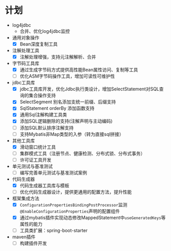 # 计划


- log4jdbc
  - 合并、优化log4jdbc监控
- 通用对象操作
  - [x] Bean深度复制工具
- 注解处理工具
  - [x] 注解处理增强，支持元注解解析、合并
- 字节码工具库
  - [x] 通过生成字节码方式提供高性能Bean属性访问、复制等工具
  - [ ] 优化ASM字节码操作工具，增加可读性可维护性
- jdbc工具库
  - [x] jdbc工具库开发，优化Jdbc执行类设计，增加SelectStatement对SQL查询的集合操作支持
  - [x] SelectSegment 别名添加支统一前缀、后缀支持
  - [x] SqlStatement orderBy 添加函数支持
  - [x] 通用Sql注解构建工具类
  - [x] 添加SQL逻辑删除的支持(注解声明与主动编码)
  - [ ] 添加SQL默认排序注解支持
  - [ ] 支持Mybatis非Map类型的入参（转为直接sql拼接）
- 其他工具库
  - [x] 滑动窗口统计工具
  - [ ] 集群模式工具（注册节点、健康检测、分布式锁、分布式事务）
  - [ ] 许可证工具开发
- 单元测试与基准测试
  - [ ] 编写完善单元测试与基准测试案例
- 代码生成器
  - [x] 代码生成器工具库与模板
  - [ ] 优化代码生成器设计，提供更通用的配置方法，提升性能
- 框架集成方法
  - [x] `ConfigurationPropertiesBindingPostProcessor`监测`@EnableConfigurationProperties`声明的配置组件
  - [x] 通过mybatis插件实现动态修改MappedStatement中`useGeneratedKeys`等属性的能力
  - [ ] 工具类扩展：spring-boot-starter
- maven插件
  - [ ] 构建插件开发
